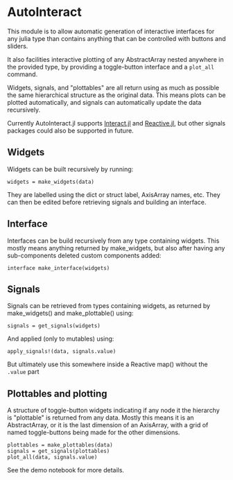 # AutoInteract

This module is to allow automatic generation of interactive interfaces
for any julia type than contains anything that can be controlled with buttons
and sliders.

It also facilities interactive plotting of any AbstractArray nested anywhere in
the provided type, by providing a toggle-button interface and a `plot_all`
command.

Widgets, signals, and "plottables" are all return using as much as possible the
same hierarchical structure as the original data. This means plots can be
plotted automatically, and signals can automatically update the data
recursively.

Currently AutoInteract.jl supports [Interact.jl](https://github.com/JuliaGizmos/Interact.jl)
and [Reactive.jl](https://github.com/JuliaGizmos/Reactive.jl), but other signals
packages could also be supported in future.


## Widgets

Widgets can be built recursively by running:

```
widgets = make_widgets(data)
```

They are labelled using the dict or struct label, AxisArray names, etc. They can
then be edited before retrieving signals and building an interface.

## Interface

Interfaces can be build recursively from any type containing widgets. This
mostly means anything returned by make_widgets, but also after having any
sub-components deleted custom components added:

```
interface make_interface(widgets)
```

## Signals

Signals can be retrieved from types containing widgets, as returned by
make_widgets() and make_plottable() using:

```
signals = get_signals(widgets)
```

And applied (only to mutables) using:

```
apply_signals!(data, signals.value)
```

But ultimately use this somewhere inside a Reactive map() without the `.value`
part

## Plottables and plotting

A structure of toggle-button widgets indicating if any node it the hierarchy is
"plottable" is returned from any data. Mostly this means it is an AbstractArray,
or it is the last dimension of an AxisArray, with a grid of named toggle-buttons
being made for the other dimensions.

```
plottables = make_plottables(data)
signals = get_signals(plottables)
plot_all(data, signals.value)
```

See the demo notebook for more details.
